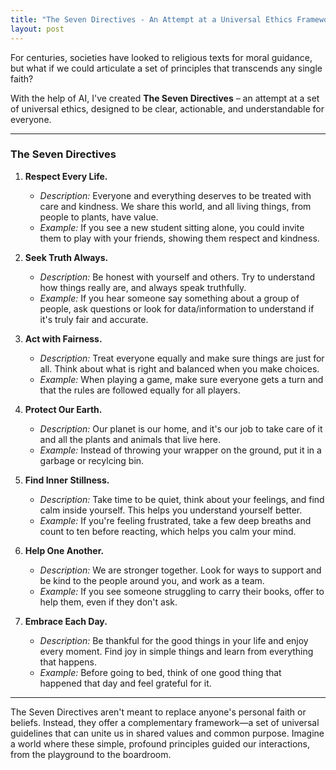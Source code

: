 ```yaml
---
title: "The Seven Directives - An Attempt at a Universal Ethics Framework"
layout: post
---
```


For centuries, societies have looked to religious texts for moral guidance, but what if we could articulate a set of principles that transcends any single faith?

With the help of AI, I've created **The Seven Directives** – an attempt at a set of universal ethics, designed to be clear, actionable, and understandable for everyone. 

---

### **The Seven Directives**

1.  **Respect Every Life.**
    * *Description:* Everyone and everything deserves to be treated with care and kindness. We share this world, and all living things, from people to plants, have value.
    * *Example:* If you see a new student sitting alone, you could invite them to play with your friends, showing them respect and kindness.

2.  **Seek Truth Always.**
    * *Description:* Be honest with yourself and others. Try to understand how things really are, and always speak truthfully.
    * *Example:* If you hear someone say something about a group of people, ask questions or look for data/information to understand if it's truly fair and accurate.

3.  **Act with Fairness.**
    * *Description:* Treat everyone equally and make sure things are just for all. Think about what is right and balanced when you make choices.
    * *Example:* When playing a game, make sure everyone gets a turn and that the rules are followed equally for all players.

4.  **Protect Our Earth.**
    * *Description:* Our planet is our home, and it's our job to take care of it and all the plants and animals that live here.
    * *Example:* Instead of throwing your wrapper on the ground, put it in a garbage or recylcing bin.

5.  **Find Inner Stillness.**
    * *Description:* Take time to be quiet, think about your feelings, and find calm inside yourself. This helps you understand yourself better.
    * *Example:* If you're feeling frustrated, take a few deep breaths and count to ten before reacting, which helps you calm your mind.

6.  **Help One Another.**
    * *Description:* We are stronger together. Look for ways to support and be kind to the people around you, and work as a team.
    * *Example:* If you see someone struggling to carry their books, offer to help them, even if they don't ask.

7.  **Embrace Each Day.**
    * *Description:* Be thankful for the good things in your life and enjoy every moment. Find joy in simple things and learn from everything that happens.
    * *Example:* Before going to bed, think of one good thing that happened that day and feel grateful for it.

---

The Seven Directives aren't meant to replace anyone's personal faith or beliefs. Instead, they offer a complementary framework—a set of universal guidelines that can unite us in shared values and common purpose. Imagine a world where these simple, profound principles guided our interactions, from the playground to the boardroom.